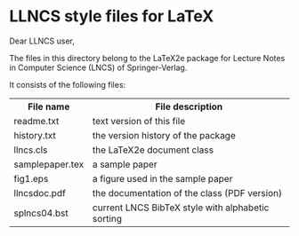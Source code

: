 # LLNCS style files for LaTeX

Dear LLNCS user,

The files in this directory belong to the LaTeX2e package for
Lecture Notes in Computer Science (LNCS) of Springer-Verlag.

It consists of the following files: 

<table>
<tr><th>File name</th><th>File description</th></tr>
<tr><td>readme.txt</td><td>text version of this file</td></tr>
<tr><td>history.txt</td><td>the version history of the package</td></tr>
<tr><td>llncs.cls</td><td>the LaTeX2e document class</td></tr>
<tr><td>samplepaper.tex</td><td>a sample paper</td></tr>
<tr><td>fig1.eps</td><td>a figure used in the sample paper</td></tr>
<tr><td>llncsdoc.pdf</td><td>the documentation of the class (PDF version)</td></tr>
<tr><td>splncs04.bst</td><td>current LNCS BibTeX style with alphabetic sorting</td></tr>
</table>